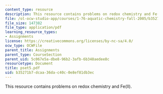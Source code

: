 ```yaml
---
content_type: resource
description: This resource contains problems on redox chemistry and Fe(II).
file: /ol-ocw-studio-app/courses/1-76-aquatic-chemistry-fall-2005/b35271b7dcaa36dac40c0e8ef81db3ec_pset5.pdf
file_size: 147382
file_type: application/pdf
learning_resource_types:
- Assignments
license: https://creativecommons.org/licenses/by-nc-sa/4.0/
ocw_type: OCWFile
parent_title: Assignments
parent_type: CourseSection
parent_uid: 5c067e5a-dbe8-96b2-3afb-6b348aedee8c
resourcetype: Document
title: pset5.pdf
uid: b35271b7-dcaa-36da-c40c-0e8ef81db3ec
---
```

This resource contains problems on redox chemistry and Fe(II).